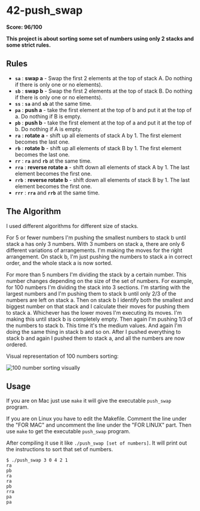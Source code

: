 # 42-push_swap

**Score: 96/100**

**This project is about sorting some set of numbers using only 2 stacks and some strict rules.**

## Rules

- **`sa`** : **swap a** - Swap the first 2 elements at the top of stack A. Do nothing if there is only one or no elements).
- **`sb`** : **swap b** - Swap the first 2 elements at the top of stack B. Do nothing if there is only one or no elements).
- **`ss`** : **`sa`** and **`sb`** at the same time.
- **`pa`** : **push a** - take the first element at the top of b and put it at the top of a. Do nothing if B is empty.
- **`pb`** : **push b** - take the first element at the top of a and put it at the top of b. Do nothing if A is empty.
- **`ra`** : **rotate a** - shift up all elements of stack A by 1. The first element becomes the last one.
- **`rb`** : **rotate b** - shift up all elements of stack B by 1. The first element becomes the last one.
- **`rr`** : **`ra`** and **`rb`** at the same time.
- **`rra`** : **reverse rotate a** - shift down all elements of stack A by 1. The last element becomes the first one.
- **`rrb`** : **reverse rotate b** - shift down all elements of stack B by 1. The last element becomes the first one.
- **`rrr`** : **`rra`** and **`rrb`** at the same time.

## The Algorithm

I used different algorithms for different size of stacks.

For 5 or fewer numbers I'm pushing the smallest numbers to stack b until stack a has only 3 numbers. With 3 numbers on stack a, there are only 6 different variations of arrangements. I'm making the moves for the right arrangement. On stack b, I'm just pushing the numbers to stack a in correct order, and the whole stack a is now sorted.

For more than 5 numbers I'm dividing the stack by a certain number. This number changes depending on the size of the set of numbers. For example, for 100 numbers I'm dividing the stack into 3 sections. I'm starting with the largest numbers and I'm pushing them to stack b until only 2/3 of the numbers are left on stack a. Then on stack b I identify both the smallest and biggest number on that stack and I calculate their moves for pushing them to stack a. Whichever has the lower moves I'm executing its moves. I'm making this until stack b is completely empty. Then again I'm pushing 1/3 of the numbers to stack b. This time it's the medium values. And again I'm doing the same thing in stack b and so on. After I pushed everything to stack b and again I pushed them to stack a, and all the numbers are now ordered.

Visual representation of 100 numbers sorting:

![100 number sorting visually](./assets/sorting.gif)

## Usage

If you are on Mac just use `make` it will give the executable `push_swap` program.

If you are on Linux you have to edit the Makefile. Comment the line under the "FOR MAC" and uncomment the line under the "FOR LINUX" part. Then use `make` to get the executable `push_swap` program.

After compiling it use it like `./push_swap [set of numbers]`. It will print out the instructions to sort that set of numbers.

```shell
$ ./push_swap 3 0 4 2 1
ra
pb
ra
ra
pb
rra
pa
pa
```
